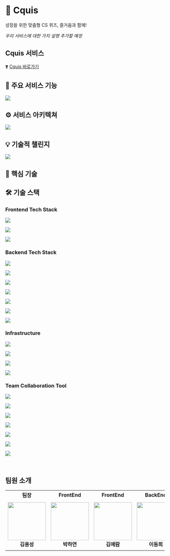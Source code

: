 # 🦑 Cquis

성장을 위한 맞춤형 CS 퀴즈, 즐거움과 함께!

_우리 서비스에 대한 가치 설명 추가할 예정_

<div>

## Cquis 서비스
❣️ [Cquis 바로가기](https://cquis.net/)

<div>

## 📢 주요 서비스 기능
<img src = "https://private-user-images.githubusercontent.com/173328024/388371092-e2ad8167-fe46-4491-b325-fd625390b9a5.png?jwt=eyJhbGciOiJIUzI1NiIsInR5cCI6IkpXVCJ9.eyJpc3MiOiJnaXRodWIuY29tIiwiYXVkIjoicmF3LmdpdGh1YnVzZXJjb250ZW50LmNvbSIsImtleSI6ImtleTUiLCJleHAiOjE3MzIxNjgzOTAsIm5iZiI6MTczMjE2ODA5MCwicGF0aCI6Ii8xNzMzMjgwMjQvMzg4MzcxMDkyLWUyYWQ4MTY3LWZlNDYtNDQ5MS1iMzI1LWZkNjI1MzkwYjlhNS5wbmc_WC1BbXotQWxnb3JpdGhtPUFXUzQtSE1BQy1TSEEyNTYmWC1BbXotQ3JlZGVudGlhbD1BS0lBVkNPRFlMU0E1M1BRSzRaQSUyRjIwMjQxMTIxJTJGdXMtZWFzdC0xJTJGczMlMkZhd3M0X3JlcXVlc3QmWC1BbXotRGF0ZT0yMDI0MTEyMVQwNTQ4MTBaJlgtQW16LUV4cGlyZXM9MzAwJlgtQW16LVNpZ25hdHVyZT0xNWM0ODQxMDQ3ZjYzYTBkMWFkZTlhNmZiMDVmYjMxNjlkMzNlZTkwZjBlZDdlYjc0ODYyYzUyNTA5YWJlNzFiJlgtQW16LVNpZ25lZEhlYWRlcnM9aG9zdCJ9.BUufA9jG6UGHGMgU7CMQ4FdlWHcsbukvDl5Y2Bc8geY">

<div>

## ⚙️ 서비스 아키텍쳐
<img src = "https://private-user-images.githubusercontent.com/173328024/388371080-4b2fa354-36df-4ba1-88f0-397cfea97b7a.png?jwt=eyJhbGciOiJIUzI1NiIsInR5cCI6IkpXVCJ9.eyJpc3MiOiJnaXRodWIuY29tIiwiYXVkIjoicmF3LmdpdGh1YnVzZXJjb250ZW50LmNvbSIsImtleSI6ImtleTUiLCJleHAiOjE3MzIxNjgzOTAsIm5iZiI6MTczMjE2ODA5MCwicGF0aCI6Ii8xNzMzMjgwMjQvMzg4MzcxMDgwLTRiMmZhMzU0LTM2ZGYtNGJhMS04OGYwLTM5N2NmZWE5N2I3YS5wbmc_WC1BbXotQWxnb3JpdGhtPUFXUzQtSE1BQy1TSEEyNTYmWC1BbXotQ3JlZGVudGlhbD1BS0lBVkNPRFlMU0E1M1BRSzRaQSUyRjIwMjQxMTIxJTJGdXMtZWFzdC0xJTJGczMlMkZhd3M0X3JlcXVlc3QmWC1BbXotRGF0ZT0yMDI0MTEyMVQwNTQ4MTBaJlgtQW16LUV4cGlyZXM9MzAwJlgtQW16LVNpZ25hdHVyZT03OTc5ODUxZjZiOGUzZmMzNWFmODgwODIyZWNjMmNlOWY5YTYzYzgyMWZiOWJhNzc1MmY2MWZiYTBlYWQ3MWQ0JlgtQW16LVNpZ25lZEhlYWRlcnM9aG9zdCJ9.TBzfHrwHYryD35m9BUycXMMMP8qHhpKCp7BNub03xKw">

<div>

## 💡 기술적 챌린지
<img src = "https://private-user-images.githubusercontent.com/173328024/388371085-dcb4d363-dbc9-4c0b-b368-ffae308e30f4.png?jwt=eyJhbGciOiJIUzI1NiIsInR5cCI6IkpXVCJ9.eyJpc3MiOiJnaXRodWIuY29tIiwiYXVkIjoicmF3LmdpdGh1YnVzZXJjb250ZW50LmNvbSIsImtleSI6ImtleTUiLCJleHAiOjE3MzIxNjgzOTAsIm5iZiI6MTczMjE2ODA5MCwicGF0aCI6Ii8xNzMzMjgwMjQvMzg4MzcxMDg1LWRjYjRkMzYzLWRiYzktNGMwYi1iMzY4LWZmYWUzMDhlMzBmNC5wbmc_WC1BbXotQWxnb3JpdGhtPUFXUzQtSE1BQy1TSEEyNTYmWC1BbXotQ3JlZGVudGlhbD1BS0lBVkNPRFlMU0E1M1BRSzRaQSUyRjIwMjQxMTIxJTJGdXMtZWFzdC0xJTJGczMlMkZhd3M0X3JlcXVlc3QmWC1BbXotRGF0ZT0yMDI0MTEyMVQwNTQ4MTBaJlgtQW16LUV4cGlyZXM9MzAwJlgtQW16LVNpZ25hdHVyZT04NTc1Y2NiYTE3MzUyMzhjN2U1NzNmZjA2ZjYyZTVmYzA3ZDUxMjNlMGYwYmFmMWI1OTk4MDZiYmQ4NTVmMzUyJlgtQW16LVNpZ25lZEhlYWRlcnM9aG9zdCJ9.KYiTjSLe19Ker6BTTXu9HyyZQHh2nlnh-10j0cIbwjA">


<div>

## 📌 핵심 기술

<div>

## 🛠 기술 스택

### Frontend Tech Stack

<img src="https://img.shields.io/badge/react-61DAFB?style=for-the-badge&logo=react&logoColor=white"><p>

<img src="https://img.shields.io/badge/typescript-3178C6?style=for-the-badge&logo=typescript&logoColor=white"><p>

<img src="https://img.shields.io/badge/websocket-FFCD00?style=for-the-badge&logo=websocket&logoColor=white"><p>


### Backend Tech Stack

<img src="https://img.shields.io/badge/java-007396?style=for-the-badge&logo=java&logoColor=white"><p>

<img src="https://img.shields.io/badge/spring-6DB33F?style=for-the-badge&logo=spring&logoColor=white"><p>

<img src="https://img.shields.io/badge/springboot-6DB33F?style=for-the-badge&logo=springboot&logoColor=white"><p>

<img src="https://img.shields.io/badge/spring security-6DB33F?style=for-the-badge&logo=springsecurity&logoColor=white"><p>

<img src="https://img.shields.io/badge/gradle-02303A?style=for-the-badge&logo=gradle&logoColor=white"><p>

<img src="https://img.shields.io/badge/openai-412991?style=for-the-badge&logo=openai&logoColor=white"><p>

<img src="https://img.shields.io/badge/websocket-FFCD00?style=for-the-badge&logo=websocket&logoColor=white"><p>


### Infrastructure

<img src="https://img.shields.io/badge/mysql-4479A1?style=for-the-badge&logo=mysql&logoColor=white"><p>

<img src="https://img.shields.io/badge/amazon ec2-FF9900?style=for-the-badge&logo=amazonec2&logoColor=white"><p>

<img src="https://img.shields.io/badge/amazon route53-7D929E?style=for-the-badge&logo=amazonaws&logoColor=white"><p>

<img src="https://img.shields.io/badge/github actions-2088FF?style=for-the-badge&logo=githubactions&logoColor=white"><p>

### Team Collaboration Tool

<img src="https://img.shields.io/badge/git-F05032?style=for-the-badge&logo=git&logoColor=white"><p>

<img src="https://img.shields.io/badge/github-181717?style=for-the-badge&logo=github&logoColor=white"><p>

<img src="https://img.shields.io/badge/figma-F24E1E?style=for-the-badge&logo=figma&logoColor=white"><p>

<img src="https://img.shields.io/badge/slack-4A154B?style=for-the-badge&logo=slack&logoColor=white"><p>

<img src="https://img.shields.io/badge/notion-000000?style=for-the-badge&logo=notion&logoColor=white"><p>

<img src="https://img.shields.io/badge/postman-FF6C37?style=for-the-badge&logo=postman&logoColor=white"><p>

<img src="https://img.shields.io/badge/intellij idea-000000?style=for-the-badge&logo=intellijidea&logoColor=white"><p>

<br>

## 팀원 소개
<table>
    <tr>
        <td  align="center" width="150px">
        <strong>팀장</strong>
        </td>
        <td  align="center" width="150px">
        <strong>FrontEnd</strong>
        </td>
        <td  align="center" width="150px">
        <strong>FrontEnd</strong>
        </td>
        <td  align="center" width="150px">
        <strong>BackEnd</strong>
        </td>
        <td  align="center" width="150px">
        <strong>BackEnd</strong>
        </td>
    </tr>
    <tr height="160px">
        <td align="center" width="150px">
            <a href="https://github.com/yongsoung"><img height="120px" width="120px" src="https://avatars.githubusercontent.com/u/173328024?v=4"/></a>
            <br />
            <strong>김용성</strong>
        </td>
        <td align="center" width="150px">
            <a href="https://github.com/ll5215"><img height="120px" width="120px" src="https://avatars.githubusercontent.com/u/173767232?v=4"/></a>
            <br />
            <strong>박하연</strong>
        </td>
        <td align="center" width="150px">
            <a href="https://github.com/yujin0124"><img height="120px" width="120px" src="https://avatars.githubusercontent.com/u/63442636?v=4"/></a>
            <br />
            <strong>김예람</strong>
        </td>
        <td align="center" width="150px">
            <a href="https://github.com/yujin0124"><img height="120px" width="120px" src="https://avatars.githubusercontent.com/u/77543446?v=4"/></a>
            <br />
            <strong>이동희</strong>
        </td>
        <td align="center" width="150px">
            <a href="https://github.com/kklee0930"><img height="120px" width="120px" src="https://avatars.githubusercontent.com/u/38284326?v=4"/></a>
            <br />
            <strong>김해강</strong>
        </td>
    </tr>
</table>
